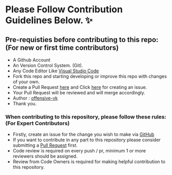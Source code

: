 # Please Follow Contribution Guidelines Below. ✨

## Pre-requisties before contributing to this repo: (For new or first time contributors)
- A Github Account 
- An Version Control System. (Git).
- Any Code Editor Like [Visual Studio Code](https://code.visualstudio.com/download)
- Fork this repo and starting developing or improve this repo with changes of your own.
- Create a Pull Request [here](https://github.com/offensive-vk/Classics/pulls) and Click [here](https://github.com/offensive-vk/Classics/issues) for creating an issue. 
- Your Pull Request will be reviewed  and will merge accordingly.
- Author : [offensive-vk](https://github.com/offensive-vk/)
- Thank you.

### When contributing to this repository, please follow these rules: (For Expert Contributors)

- Firstly, create an issue for the change you wish to make via [GitHub](https://github.com/offensive-vk/Classics/issues)
- If you want to contribute in any part to this repository please consider submitting a [Pull Request](https://github.com/offensive-vk/Classics/pulls) first.
- Code review is required on every push / pr, minimum 1 or more reviewers should be assigned.
- Review from Code Owners is required for making helpful contribution to this repository.
